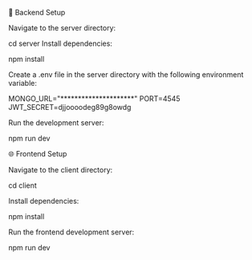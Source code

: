 📁 Backend Setup


Navigate to the server directory:

cd server
Install dependencies:

npm install

Create a .env file in the server directory with the following environment variable:


MONGO_URL="*********************"
PORT=4545
JWT_SECRET=djjoooodeg89g8owdg

Run the development server:

npm run dev

🌐 Frontend Setup

Navigate to the client directory:

cd client

Install dependencies:

npm install

Run the frontend development server:

npm run dev



